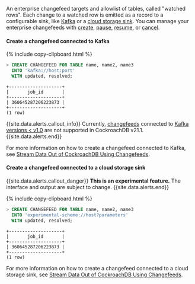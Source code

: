 An enterprise changefeed targets and allowlist of tables, called "watched rows". Each change to a watched row is emitted as a record to a configurable sink, like [Kafka](../{{site.versions["stable"]}}/create-changefeed.html#create-a-changefeed-connected-to-kafka) or a [cloud storage sink](../{{site.versions["stable"]}}/create-changefeed.html#create-a-changefeed-connected-to-a-cloud-storage-sink). You can manage your enterprise changefeeds with [create](../{{site.versions["stable"]}}/stream-data-out-of-cockroachdb-using-changefeeds.html#create), [pause](../{{site.versions["stable"]}}/stream-data-out-of-cockroachdb-using-changefeeds.html#pause), [resume](../{{site.versions["stable"]}}/stream-data-out-of-cockroachdb-using-changefeeds.html#resume), or [cancel](../{{site.versions["stable"]}}/stream-data-out-of-cockroachdb-using-changefeeds.html#cancel).

#### Create a changefeed connected to Kafka

{% include copy-clipboard.html %}
~~~ sql
> CREATE CHANGEFEED FOR TABLE name, name2, name3
  INTO 'kafka://host:port'
  WITH updated, resolved;
~~~
~~~
+--------------------+
|       job_id       |
+--------------------+
| 360645287206223873 |
+--------------------+
(1 row)
~~~

{{site.data.alerts.callout_info}}
Currently, [changefeeds](../{{site.versions["stable"]}}/stream-data-out-of-cockroachdb-using-changefeeds.html) connected to [Kafka versions < v1.0](https://docs.confluent.io/platform/current/installation/versions-interoperability.html) are not supported in CockroachDB v21.1.
{{site.data.alerts.end}}

For more information on how to create a changefeed connected to Kafka, see [Stream Data Out of CockroachDB Using Changefeeds](../{{site.versions["stable"]}}/stream-data-out-of-cockroachdb-using-changefeeds.html#create-a-changefeed-connected-to-kafka).

#### Create a changefeed connected to a cloud storage sink

{{site.data.alerts.callout_danger}}
**This is an experimental feature.** The interface and output are subject to change.
{{site.data.alerts.end}}

{% include copy-clipboard.html %}
~~~ sql
> CREATE CHANGEFEED FOR TABLE name, name2, name3
  INTO 'experimental-scheme://host?parameters'
  WITH updated, resolved;
~~~
~~~
+--------------------+
|       job_id       |
+--------------------+
| 360645287206223873 |
+--------------------+
(1 row)
~~~

For more information on how to create a changefeed connected to a cloud storage sink, see [Stream Data Out of CockroachDB Using Changefeeds](../{{site.versions["stable"]}}/stream-data-out-of-cockroachdb-using-changefeeds.html#create-a-changefeed-connected-to-a-cloud-storage-sink).
